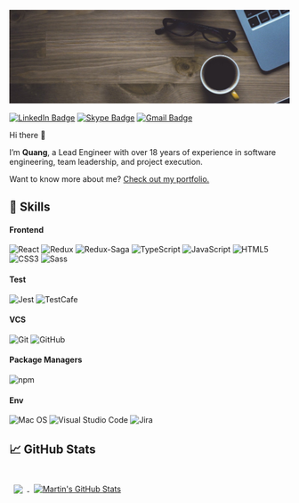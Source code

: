 ![Q's GitHub Banner](./assets/GitHubHeader.jpg)

[![LinkedIn Badge](https://img.shields.io/badge/LinkedIn-Profile-informational?style=flat&logo=linkedin&logoColor=white&color=0D76A8)](https://www.linkedin.com/in/quang-pt/)
[![Skype Badge](https://img.shields.io/badge/Skype-Profile-00aff0?style=flat&logo=skype&logoColor=white&color=00aff0)](https://join.skype.com/invite/EaNvPi1Le1tB)
[![Gmail Badge](https://img.shields.io/badge/Gmail-Email-red?style=flat&logo=skype&logoColor=white&color=red)](mailto:ptquang86@gmail.com)

Hi there 👋

I’m **Quang**, a Lead Engineer with over 18 years of experience in software engineering, team leadership, and project execution.

Want to know more about me? [Check out my portfolio.](https://www.linkedin.com/in/quang-pt/)

## 💼 Skills

#### Frontend

![React](https://img.shields.io/badge/-React-red?style=flat-square&logo=react)
![Redux](https://img.shields.io/badge/-Redux-red?style=flat-square&logo=redux)
![Redux-Saga](https://img.shields.io/badge/-Saga-red?style=flat-square&logo=redux-saga)
![TypeScript](https://img.shields.io/badge/-TypeScript-563D7C?style=flat-square&logo=typescript)
![JavaScript](https://img.shields.io/badge/-JavaScript-grey?style=flat-square&logo=javascript)
![HTML5](https://img.shields.io/badge/-HTML5-E34F26?style=flat-square&logo=html5&logoColor=white)
![CSS3](https://img.shields.io/badge/-CSS3-1572B6?style=flat-square&logo=css3)
![Sass](https://img.shields.io/badge/-Sass-1572B6?style=flat-square&logo=sass)

#### Test

![Jest](https://img.shields.io/badge/-Jest-black?style=flat-square&logo=jest)
![TestCafe](https://img.shields.io/badge/-TestCafe-black?style=flat-square&logo=testcafe)

#### VCS

![Git](https://img.shields.io/badge/-Git-black?style=flat-square&logo=git)
![GitHub](https://img.shields.io/badge/-GitHub-grey?style=flat-square&logo=github)

#### Package Managers

![npm](https://img.shields.io/badge/-NPM-red?style=flat-square&logo=npm)

#### Env

![Mac OS](https://img.shields.io/badge/-MacOS-252626?style=flat-square&logo=macos)
![Visual Studio Code](https://img.shields.io/badge/-VisualStudioCode-grey?style=flat-square&logo=visual-studio-code)
![Jira](https://img.shields.io/badge/-Jira-grey?style=flat-square&logo=jira)

## &#x1f4c8; GitHub Stats

<br>

<a href="https://github.com/ezcafe">
  <img align="center" style="margin:0.5rem" src="https://github-readme-stats.vercel.app/api/top-langs/?username=ezcafe&hide=html,css&theme=vue" />
</a>

<a href="https://github.com/ezcafe">
  <img align="center" style="margin:0.5rem" src="https://github-readme-stats.vercel.app/api?username=ezcafe&show_icons=true&line_height=27&count_private=true&theme=vue" alt="Martin's GitHub Stats" />
</a>

<br>
<br>

